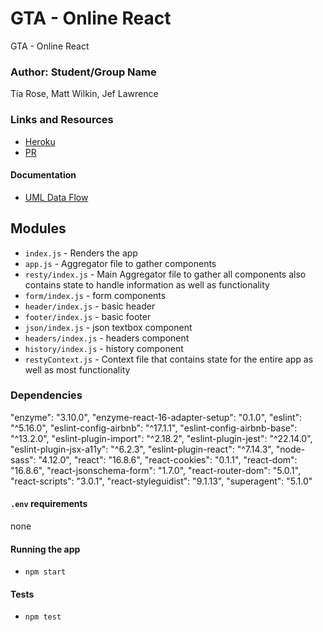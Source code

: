 # GTA - Online React 

GTA - Online React 

### Author: Student/Group Name
Tia Rose, Matt Wilkin, Jef Lawrence

### Links and Resources

- [Heroku]()
- [PR]()

#### Documentation

- [UML Data Flow]()

## Modules

* `index.js` - Renders the app
* `app.js` - Aggregator file to gather components
* `resty/index.js` - Main Aggregator file to gather all components also contains state to handle information as well as functionality
* `form/index.js` - form components
* `header/index.js` - basic header
* `footer/index.js` - basic footer
* `json/index.js` - json textbox component
* `headers/index.js` - headers component
* `history/index.js` - history component
* `restyContext.js` - Context file that contains state for the entire app as well as most functionality



### Dependencies 

"enzyme": "3.10.0",
"enzyme-react-16-adapter-setup": "0.1.0",
"eslint": "^5.16.0",
"eslint-config-airbnb": "^17.1.1",
"eslint-config-airbnb-base": "^13.2.0",
"eslint-plugin-import": "^2.18.2",
"eslint-plugin-jest": "^22.14.0",
"eslint-plugin-jsx-a11y": "^6.2.3",
"eslint-plugin-react": "^7.14.3",
"node-sass": "4.12.0",
"react": "16.8.6",
"react-cookies": "0.1.1",
"react-dom": "16.8.6",
"react-jsonschema-form": "1.7.0",
"react-router-dom": "5.0.1",
"react-scripts": "3.0.1",
"react-styleguidist": "9.1.13",
"superagent": "5.1.0"

#### `.env` requirements

none

#### Running the app

- `npm start`

#### Tests

- `npm test`
